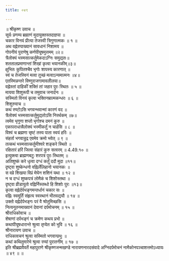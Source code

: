 ```yaml
---
title: ०४९

---
```

॥ श्रीकृष्ण उवाच ॥  
सूर्यः प्रणम्य ब्रह्माणं मुदायुक्तस्तदाज्ञया ॥  
चकार विनयं प्रीत्या तेजस्वी त्रिगुणात्मकः ॥ १ ॥  
अथ वह्नेरुपाख्यानं सावधानं निशामय ॥  
गोपनीयं पुराणेषु कर्णपीयूषमुत्तमम् ॥२॥  
त्रैलोक्यं भस्मसात्कर्तुमेकदाऽग्निः समुद्यतः॥  
शततालप्रमाणान्तां शिखां कृत्वा भयानकीम्॥३॥  
क्षुभितः कुपितश्चैव भृगोः शापस्य कारणात् ॥  
स्वं च तेजस्विनं मत्वा तुच्छं मत्वाऽन्यमात्मनः ॥४॥  
एतस्मिन्नन्तरे विष्णुराजगामावलीलया॥  
वह्नेस्तां दाहिकीं शक्तिं तां जहार पुरः स्थितः ॥ ५ ॥  
मायया शिशुरूपी च तमुवाच जनार्दनः ॥  
सस्मितो विनयं कृत्वा भक्तिनम्रात्मकन्धरः ॥ ६ ॥  
शिशुरुवाच ॥  
कथं रुष्टोऽसि भगवन्भवान्मां कारणं वद ॥  
त्रैलोक्यं भस्मसात्कर्तुमुद्यतोऽसि निरर्थकम् ॥७॥  
त्वमेव भृगुणा शप्तो भृगोश्च दमनं कुरु ॥  
एकापराधात्त्रैलोक्यं भस्मीकर्तुं न चार्हसि ॥ ८ ॥  
विश्वं च ब्रह्मणा सृष्टं तस्य पाता स्वयं हरिः ॥  
संहर्ता भगवान्रुद्र एवमेव क्रमो भवेत् ॥ ९ ॥  
तत्कथं भस्मसात्कर्तुमीश्वरे शङ्करे स्थिते ॥  
रक्षितारं हरिं जित्वा संहारं कुरु सत्वरम् ॥ 4.49.१० ॥  
इत्युक्त्वा ब्राह्मणबटुः शरपत्रं पुरः स्थितम् ॥  
अतिशुष्कं करे धृत्वा दग्धं कर्तुं ददौ मुदा ॥११॥  
दृष्ट्वा शुष्केन्धनो वह्निर्लेलिहानो भयानकः ॥  
स वव्रे शिखया विप्रं मेघेन शशिनं यथा ॥ १२ ॥  
न च दग्धं शुष्कपत्रं लोमैकं च शिशोस्तथा ॥  
दृष्ट्वा व्रीडायुतो वह्निर्निस्तब्धो हि शिशोः पुरः ॥१३॥  
कृत्वा वह्नेर्दर्पभङ्गमन्तर्धानं चकार सः ॥  
वह्निः स्वमूर्तिं संहृत्य स्वस्थानं भीतवद्ययौ ॥ १४ ॥  
उक्तो वह्नेर्दर्पभङ्गः परं वै श्रोतुमिच्छसि ॥  
नित्यनूतनमाख्यानं देवानां दर्पमोचनम् ॥ १५ ॥  
श्रीराधिकोवाच ॥  
शेषाणां दर्पभङ्गं च क्रमेण कथय प्रभो ॥  
कथापीयूषधारान्ते श्रुत्वा तृप्येत को भुवि ॥ १६ ॥  
श्रीनारायण उवाच ॥  
राधिकावचनं श्रुत्वा सस्मितो भगवान्प्रभुः ॥  
कथां कथितुमारेभे श्रुत्वा रम्यां पुरातनीम् ॥ १७ ॥  
इति श्रीब्रह्मवैवर्ते महापुराणे श्रीकृष्णजन्मखण्डे नारायणनारदसंवादे अग्निदर्पमोचनं नामैकोनपञ्चाशत्तमोऽध्यायः ॥ ४९ ॥ ॥